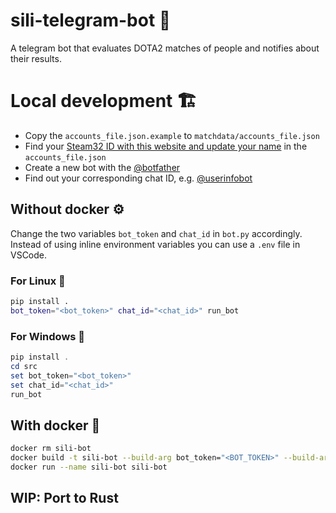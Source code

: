 # sili-telegram-bot 🚀

A telegram bot that evaluates DOTA2 matches of people and notifies about their results.

# Local development 🏗️

- Copy the `accounts_file.json.example` to `matchdata/accounts_file.json`
- Find your [Steam32 ID with this website and update your name](https://steamid.xyz/) in the `accounts_file.json`
- Create a new bot with the [@botfather](https://t.me/botfather)
- Find out your corresponding chat ID, e.g. [@userinfobot](https://t.me/userinfobot)

## Without docker ⚙️

Change the two variables `bot_token` and `chat_id` in `bot.py` accordingly. Instead of using inline environment variables you can use a `.env` file in VSCode.

### For Linux 🐧

```bash
pip install .
bot_token="<bot_token>" chat_id="<chat_id>" run_bot
```

### For Windows 💩

```powershell
pip install .
cd src
set bot_token="<bot_token>"
set chat_id="<chat_id>"
run_bot
```

## With docker 🐋

```bash
docker rm sili-bot
docker build -t sili-bot --build-arg bot_token="<BOT_TOKEN>" --build-arg chat_id="<CHAT_ID>" .
docker run --name sili-bot sili-bot
```

## WIP: Port to Rust
